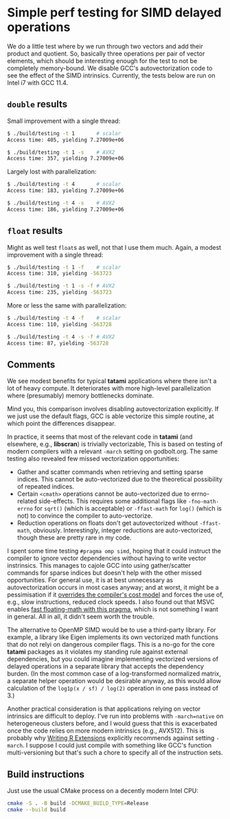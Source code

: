 # Simple perf testing for SIMD delayed operations

We do a little test where by we run through two vectors and add their product and quotient.
So, basically three operations per pair of vector elements, which should be interesting enough for the test to not be completely memory-bound.
We disable GCC's autovectorization code to see the effect of the SIMD intrinsics.
Currently, the tests below are run on Intel i7 with GCC 11.4.

## `double` results

Small improvement with a single thread:

```sh
$ ./build/testing -t 1       # scalar
Access time: 405, yielding 7.27009e+06

$ ./build/testing -t 1 -s    # AVX2
Access time: 357, yielding 7.27009e+06
```

Largely lost with parallelization:

```sh
$ ./build/testing -t 4       # scalar
Access time: 183, yielding 7.27009e+06

$ ./build/testing -t 4 -s    # AVX2
Access time: 186, yielding 7.27009e+06
```

## `float` results

Might as well test `float`s as well, not that I use them much.
Again, a modest improvement with a single thread:

```sh
$ ./build/testing -t 1 -f    # scalar
Access time: 310, yielding -563723

$ ./build/testing -t 1 -s -f # AVX2
Access time: 235, yielding -563723
```

More or less the same with parallelization:

```sh
$ ./build/testing -t 4 -f    # scalar
Access time: 110, yielding -563728

$ ./build/testing -t 4 -s -f # AVX2
Access time: 87, yielding -563728
```

## Comments

We see modest benefits for typical **tatami** applications where there isn't a lot of heavy compute.
It deteriorates with more high-level parallelization where (presumably) memory bottlenecks dominate.

Mind you, this comparison involves disabling autovectorization explicitly. 
If we just use the default flags, GCC is able vectorize this simple routine, at which point the differences disappear.

In practice, it seems that most of the relevant code in **tatami** (and elsewhere, e.g., **libscran**) is trivially vectorizable,
This is based on testing of modern compilers with a relevant `-march` setting on godbolt.org.
The same testing also revealed few missed vectorization opportunities:

- Gather and scatter commands when retrieving and setting sparse indices.
  This cannot be auto-vectorized due to the theoretical possibility of repeated indices.
- Certain `<cmath>` operations cannot be auto-vectorized due to errno-related side-effects.
  This requires some additional flags like `-fno-math-errno` for `sqrt()` (which is acceptable)
  or `-ffast-math` for `log()` (which is not) to convince the compiler to auto-vectorize.
- Reduction operations on floats don't get autovectorized without `-ffast-math`, obviously.
  Interestingly, integer reductions are auto-vectorized, though these are pretty rare in my code.

I spent some time testing `#pragma omp simd`, hoping that it could instruct the compiler to ignore vector dependencies without having to write vector instrinsics.
This manages to cajole GCC into using gather/scatter commands for sparse indices but doesn't help with the other missed opportunities.
For general use, it is at best unnecessary as autovectorization occurs in most cases anyway;
and at worst, it might be a pessimisation if it [overrides the compiler's cost model](https://developers.redhat.com/articles/2023/12/08/vectorization-optimization-gcc)
and forces the use of, e.g., slow instructions, reduced clock speeds.
I also found out that MSVC enables [fast floating-math with this pragma](https://devblogs.microsoft.com/cppblog/simd-extension-to-c-openmp-in-visual-studio/),
which is not something I want in general.
All in all, it didn't seem worth the trouble.

The alternative to OpenMP SIMD would be to use a third-party library. 
For example, a library like Eigen implements its own vectorized math functions that do not relyi on dangerous compiler flags.
This is a no-go for the core **tatami** packages as it violates my standing rule against external dependencies,
but you could imagine implementing vectorized versions of delayed operations in a separate library that accepts the dependency burden.
(In the most common case of a log-transformed normalized matrix, a separate helper operation would be desirable anyway,
as this would allow calculation of the `log1p(x / sf) / log(2)` operation in one pass instead of 3.)

Another practical consideration is that applications relying on vector intrinsics are difficult to deploy.
I've run into problems with `-march=native` on heterogeneous clusters before,
and I would guess that this is exacerbated once the code relies on more modern intrinsics (e.g., AVX512).
This is probably why [Writing R Extensions](https://cran.r-project.org/doc/manuals/r-release/R-exts.html#Writing-portable-packages) explicitly recommends against setting `-march`.
I suppose I could just compile with something like GCC's function multi-versioning but that's such a chore to specify all of the instruction sets.

## Build instructions

Just use the usual CMake process on a decently modern Intel CPU:

```sh
cmake -S . -B build -DCMAKE_BUILD_TYPE=Release
cmake --build build
```
